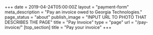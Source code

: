 +++
date = 2019-04-24T05:00:00Z
layout = "payment-form"
meta_description = "Pay an invoice owed to Georgia Technologies."
page_status = "about"
publish_image = "INPUT URL TO PHOTO THAT DESCRIBES THE PAGE"
title = "Pay Invoice"
type = "page"
url = "/pay-invoice/"
[top_section]
title = "Pay your invoice"
+++